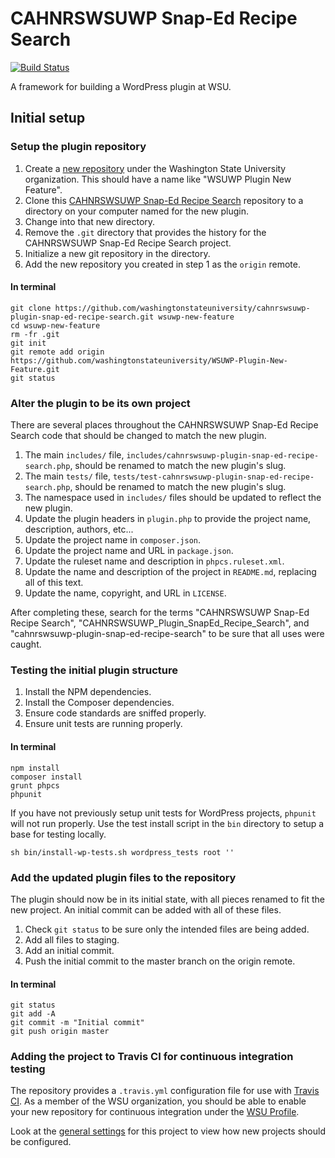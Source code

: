 # CAHNRSWSUWP Snap-Ed Recipe Search

[![Build Status](https://travis-ci.org/washingtonstateuniversity/cahnrswsuwp-plugin-snap-ed-recipe-search.svg?branch=master)](https://travis-ci.org/washingtonstateuniversity/cahnrswsuwp-plugin-snap-ed-recipe-search)

A framework for building a WordPress plugin at WSU.

## Initial setup

### Setup the plugin repository

1. Create a [new repository](https://github.com/organizations/washingtonstateuniversity/repositories/new) under the Washington State University organization. This should have a name like "WSUWP Plugin New Feature".
1. Clone this [CAHNRSWSUWP Snap-Ed Recipe Search](https://github.com/washingtonstateuniversity/cahnrswsuwp-plugin-snap-ed-recipe-search/) repository to a directory on your computer named for the new plugin.
1. Change into that new directory.
1. Remove the `.git` directory that provides the history for the CAHNRSWSUWP Snap-Ed Recipe Search project.
1. Initialize a new git repository in the directory.
1. Add the new repository you created in step 1 as the `origin` remote.

#### In terminal

```
git clone https://github.com/washingtonstateuniversity/cahnrswsuwp-plugin-snap-ed-recipe-search.git wsuwp-new-feature
cd wsuwp-new-feature
rm -fr .git
git init
git remote add origin https://github.com/washingtonstateuniversity/WSUWP-Plugin-New-Feature.git
git status
```

### Alter the plugin to be its own project

There are several places throughout the CAHNRSWSUWP Snap-Ed Recipe Search code that should be changed to match the new plugin.

1. The main `includes/` file, `includes/cahnrswsuwp-plugin-snap-ed-recipe-search.php`, should be renamed to match the new plugin's slug.
1. The main `tests/` file, `tests/test-cahnrswsuwp-plugin-snap-ed-recipe-search.php`, should be renamed to match the new plugin's slug.
1. The namespace used in `includes/` files should be updated to reflect the new plugin.
1. Update the plugin headers in `plugin.php` to provide the project name, description, authors, etc...
1. Update the project name in `composer.json`.
1. Update the project name and URL in `package.json`.
1. Update the ruleset name and description in `phpcs.ruleset.xml`.
1. Update the name and description of the project in `README.md`, replacing all of this text.
1. Update the name, copyright, and URL in `LICENSE`.

After completing these, search for the terms "CAHNRSWSUWP Snap-Ed Recipe Search", "CAHNRSWSUWP_Plugin_SnapEd_Recipe_Search", and "cahnrswsuwp-plugin-snap-ed-recipe-search" to be sure that all uses were caught.

### Testing the initial plugin structure

1. Install the NPM dependencies.
1. Install the Composer dependencies.
1. Ensure code standards are sniffed properly.
1. Ensure unit tests are running properly.

#### In terminal

```
npm install
composer install
grunt phpcs
phpunit
```

If you have not previously setup unit tests for WordPress projects, `phpunit` will not run properly. Use the test install script in the `bin` directory to setup a base for testing locally.

```
sh bin/install-wp-tests.sh wordpress_tests root ''
```

### Add the updated plugin files to the repository

The plugin should now be in its initial state, with all pieces renamed to fit the new project. An initial commit can be added with all of these files.

1. Check `git status` to be sure only the intended files are being added.
1. Add all files to staging.
1. Add an initial commit.
1. Push the initial commit to the master branch on the origin remote.

#### In terminal

```
git status
git add -A
git commit -m "Initial commit"
git push origin master
```

### Adding the project to Travis CI for continuous integration testing

The repository provides a `.travis.yml` configuration file for use with [Travis CI](https://https://travis-ci.org). As a member of the WSU organization, you should be able to enable your new repository for continuous integration under the [WSU Profile](https://travis-ci.org/profile/washingtonstateuniversity).

Look at the [general settings](https://travis-ci.org/washingtonstateuniversity/cahnrswsuwp-plugin-snap-ed-recipe-search/settings) for this project to view how new projects should be configured.
